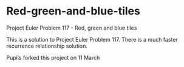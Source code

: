 # Red-green-and-blue-tiles
Project Euler Problem 117 - Red, green and blue tiles

This is a solution to Project Euler Problem 117. There is a much faster recurrence relationship solution.

Pupils forked this project on 11 March
